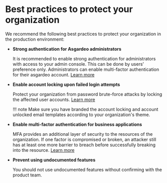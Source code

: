# Best practices to protect your organization

We recommend the following best practices to protect your organization in the production environment:

- **Strong authentication for Asgardeo administrators**

    It is recommended to enable strong authentication for administrators with access to your admin console. This can be done by users’ preference only. Administrators can enable multi-factor authentication for their asgardeo account. [Learn more]({{base_path}}/guides/your-asgardeo/asgardeo-self-service/#enroll-totp-for-asgardeo-users)

- **Enable account locking upon failed login attempts**

    Protect your organization from password brute-force attacks by locking the affected user accounts. [Learn more]({{base_path}}/guides/user-accounts/account-security/login-attempts-security/#enable-login-attempts-security)

    !!! note
        Make sure you have branded the account locking and account unlocked email templates according to your organization's theme.

- **Enable multi-factor authentication for business applications**

    MFA provides an additional layer of security to the resources of the organization. If one factor is compromised or broken, an attacker still has at least one more barrier to breach before successfully breaking into the resource. [Learn more]({{base_path}}/guides/authentication/mfa/)

- **Prevent using undocumented features**

    You should not use undocumented features without confirming with the product team.